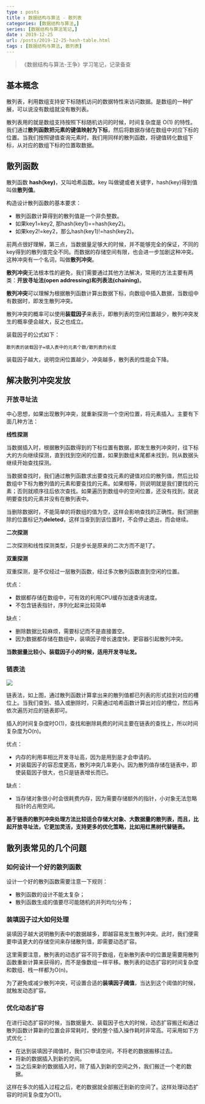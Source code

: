 ```yaml
---
type : posts
title : 数据结构与算法 - 散列表
categories: [数据结构与算法,] 
series: [数据结构与算法笔记,]
date : 2019-12-25
url: /posts/2019-12-25-hash-table.html 
tags : [数据结构与算法, 散列表]
---
```


> 《数据结构与算法-王争》学习笔记，记录备查

## 基本概念

散列表，利用数组支持安下标随机访问的数据特性来访问数据。是数组的一种扩展，可以说没有数组就没有散列表。

散列表用的就是数组支持按照下标随机访问的时候，时间复杂度是 O(1) 的特性。我们通过**散列函数把元素的键值映射为下标**，然后将数据存储在数组中对应下标的位置。当我们按照键值查询元素时，我们用同样的散列函数，将键值转化数组下标，从对应的数组下标的位置取数据。

## 散列函数

散列函数 **hash(key)**，又叫哈希函数。key 叫做键或者关键字，hash(key)得到值叫做**散列值**。

构造设计散列函数的基本要求：

- 散列函数计算得到的散列值是一个非负整数。
- 如果key1=key2, 那hash(key1)==hash(key2)。
- 如果key2!=key2，那么hash(key1)!=hash(key2)。


前两点很好理解，第三点，当数据量足够大的时候，并不能够完全的保证，不同的key得到的散列值完全不同。而数据的存储空间有限，也会进一步加剧这种冲突。这种冲突有一个名词，叫做**散列冲突**。

**散列冲突**无法根本性的避免，我们需要通过其他方法解决，常用的方法主要有两类：**开放寻址法(open addressing)**和**列表法(chaining)**。

**散列冲突**可以理解为根据散列函数计算出数据下标，向数组中插入数据，当数组中有数据时，即发生散列冲突。

散列冲突的概率可以使用**装载因子**来表示，即散列表的空闲位置越少，散列冲突发生的概率便会越大，反之也成立。

装载因子的公式如下：

```
散列表的装载因子=填入表中的元素个数/散列表的长度
```

装载因子越大，说明空闲位置越少，冲突越多，散列表的性能会下降。

## 解决散列冲突发放

### 开放寻址法

中心思想，如果出现散列冲突，就重新探测一个空闲位置，将元素插入。主要有下面几种方法：

**线性探测**

当数据插入时，根据散列函数得到的下标位置有数据，即发生散列冲突时，往下标大的方向继续探测，直到找到空闲的位置，如果到数组末尾都未找到，则从数据头继续开始查找探测。

当数据查找时，我们通过散列函数求出要查找元素的键值对应的散列值，然后比较数组中下标为散列值的元素和要查找的元素。如果相等，则说明就是我们要找的元素；否则就顺序往后依次查找。如果遍历到数组中的空闲位置，还没有找到，就说明要查找的元素并没有在散列表中。

当删除数据时，不能简单的将数组的值为空，这样会影响查找的正确性。我们把删除的位置标记为**deleted**，这样当查到到该位置时，不会停止退出，而会继续。

**二次探测**

二次探测和线性探测类型，只是步长是原来的二次方而不是1了。

**双重探测**

双重探测，是不仅经过一层散列函数，经过多次散列函数直到空闲的位置。


优点：

- 数据都存储在数组中，可有效的利用CPU缓存加速查询速度。
- 不包含链表指针，序列化起来比较简单

缺点：

- 删除数据比较麻烦，需要标记而不是直接置空。
- 因为数据都存储在数组中，装填因子增长速度快，更容器引起散列冲突。


**当数据量比较小、装载因子小的时候，适用开发寻址发。**

### 链表法 

![](/static/imgs/complexity/hash-table-link.jpg)

链表法，如上图，通过散列函数计算拿出来的散列值都已列表的形式挂到对应的槽位上。当我们查到、插入或删除时，只需通过哈希函数计算出对应的槽位，然后再依次遍历对应的链表即可。

插入的时间复杂度时O(1)，查找和删除耗费的时间主要在链表的查找上，所以时间复杂度为O(n)。

优点：

- 内存的利用率相比开发寻址高，因为是用到是才会申请的。
- 对装载因子的容忍度更高，散列冲突几率更小。因为散列值存储在链表中，即使装载因子很大，也只是链表增长而已。

缺点：

- 当存储对象很小时会很耗费内存，因为需要存储额外的指针，小对象无法忽略指针的占用空间。

**基于链表的散列冲突处理方法比较适合存储大对象、大数据量的散列表，而且，比起开放寻址法，它更加灵活，支持更多的优化策略，比如用红黑树代替链表。**


## 散列表常见的几个问题 

### 如何设计一个好的散列函数

设计一个好的散列函数需要注意一下规则：

- 散列函数的设计不能太复杂；
- 散列函数生成的值要尽可能随机的并列均匀分布；

### 装填因子过大如何处理 

装填因子越大说明散列表中的数据越多，即越容易发生散列冲突。此时，我们便需要申请更大的存储空间来存储散列值，即需要动态扩容。

这里需要注意，散列表的动态扩容不同于数组，在新散列表中的位置是需要用散列函数重新计算来获得的，而不是像数组一样平移。散列表的动态扩容的时间复杂度和数组、栈一样都为O(n)。

为了避免或减少散列冲突，可设置合适的**装填因子阈值**，当达到这个阈值的时候，就触发动态扩容。


### 优化动态扩容

在进行动态扩容的时候，当数据量大、装载因子也大的时候，动态扩容搬迁和通过散列函数计算新的位置会非常耗时，使的整个插入操作耗时非常高。可采用如下方式优化：

- 在达到装填因子阈值时，我们只申请空间，不将老的数据搬移过去。
- 将新的数据插入到新的空间。
- 当之后来新的数据插入时，除了插入到新的空间之外，我们搬迁一个老的数据。
  
这样在多次的插入过程之后，老的数据就全部搬迁到新的空间了。这样处理动态扩容的时间复杂度为O(1)。


